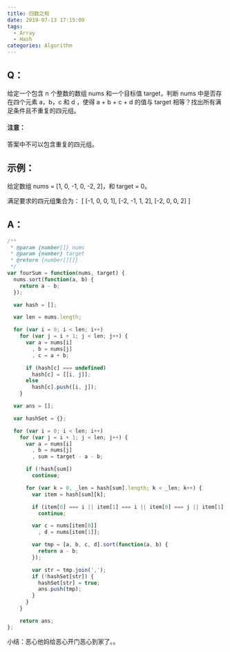```yaml
---
title: 四数之和
date: 2019-07-13 17:15:09
tags: 
  - Array
  - Hash
categories: Algorithm  
---
```

## Q：
给定一个包含 n 个整数的数组 nums 和一个目标值 target，判断 nums 中是否存在四个元素 a，b，c 和 d ，使得 a + b + c + d 的值与 target 相等？找出所有满足条件且不重复的四元组。

#### 注意：
答案中不可以包含重复的四元组。

## 示例：
给定数组 nums = [1, 0, -1, 0, -2, 2]，和 target = 0。

满足要求的四元组集合为：
[
[-1, 0, 0, 1],
[-2, -1, 1, 2],
[-2, 0, 0, 2]
]

## A：

``` js
/**
 * @param {number[]} nums
 * @param {number} target
 * @return {number[][]}
 */
var fourSum = function(nums, target) {
  nums.sort(function(a, b) {
    return a - b;
  });

  var hash = [];

  var len = nums.length;

  for (var i = 0; i < len; i++)
    for (var j = i + 1; j < len; j++) {
      var a = nums[i]
        , b = nums[j]
        , c = a + b;

      if (hash[c] === undefined) 
        hash[c] = [[i, j]];
      else 
        hash[c].push([i, j]);
    }

  var ans = [];

  var hashSet = {};

  for (var i = 0; i < len; i++)
    for (var j = i + 1; j < len; j++) {
      var a = nums[i]
        , b = nums[j]
        , sum = target - a - b;

      if (!hash[sum])
        continue;

      for (var k = 0, _len = hash[sum].length; k < _len; k++) {
        var item = hash[sum][k];

        if (item[0] === i || item[1] === i || item[0] === j || item[1] === j)
          continue;

        var c = nums[item[0]]
          , d = nums[item[1]];

        var tmp = [a, b, c, d].sort(function(a, b) {
          return a - b;
        });

        var str = tmp.join(',');
        if (!hashSet[str]) {
          hashSet[str] = true;
          ans.push(tmp);
        }
      }
    }

    return ans;
};
```

小结：恶心他妈给恶心开门恶心到家了。。